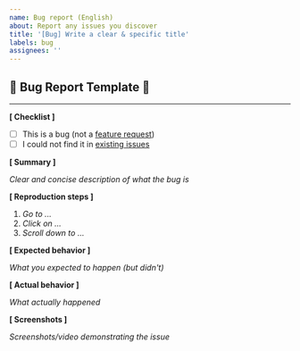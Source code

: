 ```yaml
---
name: Bug report (English)
about: Report any issues you discover
title: '[Bug] Write a clear & specific title'
labels: bug
assignees: ''
---
```


**🐞 Bug Report Template 🐞**
---
***

**\[ Checklist \]**

- [ ] This is a bug (not a [feature request](https://github.com/codee-club/contributors/issues/new?assignees=&labels=enhancement&template=feature-request-english.md&title=%5BFeature%5D+Pitch+your+awesome+idea))
- [ ] I could not find it in [existing issues](https://github.com/codee-club/contributors/issues?q=is%3Aissue)

**\[ Summary \]**

*Clear and concise description of what the bug is*

**\[ Reproduction steps \]**

1. *Go to ...*
2. *Click on ...*
3. *Scroll down to ...*

**\[ Expected behavior \]**

*What you expected to happen (but didn't)*

**\[ Actual behavior \]**

*What actually happened*

**\[ Screenshots \]**

*Screenshots/video demonstrating the issue*